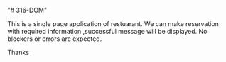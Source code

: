 "# 316-DOM"

This is a single page application of restuarant. We can make reservation with required information ,successful message will be displayed. No blockers or errors are expected.

Thanks
